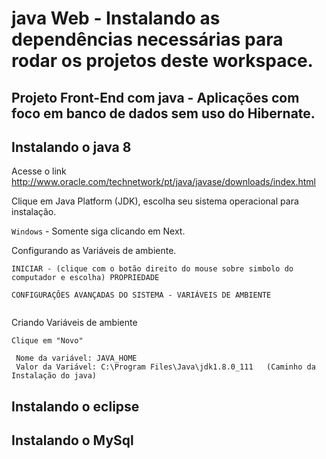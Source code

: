 # java Web - Instalando as dependências necessárias para rodar os projetos deste workspace.

## Projeto Front-End com java - Aplicações com foco em banco de dados sem uso do Hibernate.

## Instalando o java 8


Acesse o link http://www.oracle.com/technetwork/pt/java/javase/downloads/index.html

Clique em Java Platform (JDK), escolha seu sistema operacional para instalação.

 ` Windows ` - Somente siga clicando em Next.

Configurando as Variáveis de ambiente.
 
```
INICIAR - (clique com o botão direito do mouse sobre simbolo do computador e escolha) PROPRIEDADE

CONFIGURAÇÔES AVANÇADAS DO SISTEMA - VARIÁVEIS DE AMBIENTE


```
Criando Variáveis de ambiente

```
Clique em "Novo"
 
 Nome da variável: JAVA_HOME
 Valor da Variável: C:\Program Files\Java\jdk1.8.0_111   (Caminho da Instalação do java)

```

## Instalando o eclipse
## Instalando o MySql

